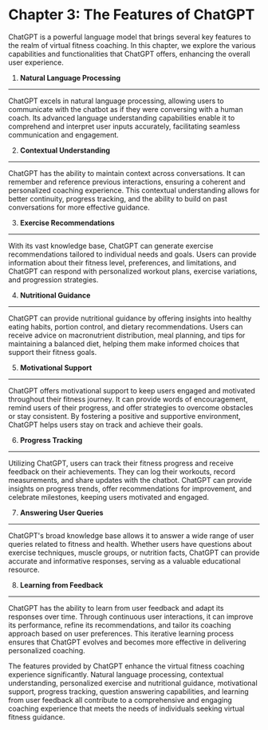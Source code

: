 Chapter 3: The Features of ChatGPT
==================================

ChatGPT is a powerful language model that brings several key features to the realm of virtual fitness coaching. In this chapter, we explore the various capabilities and functionalities that ChatGPT offers, enhancing the overall user experience.

1. **Natural Language Processing**
----------------------------------

ChatGPT excels in natural language processing, allowing users to communicate with the chatbot as if they were conversing with a human coach. Its advanced language understanding capabilities enable it to comprehend and interpret user inputs accurately, facilitating seamless communication and engagement.

2. **Contextual Understanding**
-------------------------------

ChatGPT has the ability to maintain context across conversations. It can remember and reference previous interactions, ensuring a coherent and personalized coaching experience. This contextual understanding allows for better continuity, progress tracking, and the ability to build on past conversations for more effective guidance.

3. **Exercise Recommendations**
-------------------------------

With its vast knowledge base, ChatGPT can generate exercise recommendations tailored to individual needs and goals. Users can provide information about their fitness level, preferences, and limitations, and ChatGPT can respond with personalized workout plans, exercise variations, and progression strategies.

4. **Nutritional Guidance**
---------------------------

ChatGPT can provide nutritional guidance by offering insights into healthy eating habits, portion control, and dietary recommendations. Users can receive advice on macronutrient distribution, meal planning, and tips for maintaining a balanced diet, helping them make informed choices that support their fitness goals.

5. **Motivational Support**
---------------------------

ChatGPT offers motivational support to keep users engaged and motivated throughout their fitness journey. It can provide words of encouragement, remind users of their progress, and offer strategies to overcome obstacles or stay consistent. By fostering a positive and supportive environment, ChatGPT helps users stay on track and achieve their goals.

6. **Progress Tracking**
------------------------

Utilizing ChatGPT, users can track their fitness progress and receive feedback on their achievements. They can log their workouts, record measurements, and share updates with the chatbot. ChatGPT can provide insights on progress trends, offer recommendations for improvement, and celebrate milestones, keeping users motivated and engaged.

7. **Answering User Queries**
-----------------------------

ChatGPT's broad knowledge base allows it to answer a wide range of user queries related to fitness and health. Whether users have questions about exercise techniques, muscle groups, or nutrition facts, ChatGPT can provide accurate and informative responses, serving as a valuable educational resource.

8. **Learning from Feedback**
-----------------------------

ChatGPT has the ability to learn from user feedback and adapt its responses over time. Through continuous user interactions, it can improve its performance, refine its recommendations, and tailor its coaching approach based on user preferences. This iterative learning process ensures that ChatGPT evolves and becomes more effective in delivering personalized coaching.

The features provided by ChatGPT enhance the virtual fitness coaching experience significantly. Natural language processing, contextual understanding, personalized exercise and nutritional guidance, motivational support, progress tracking, question answering capabilities, and learning from user feedback all contribute to a comprehensive and engaging coaching experience that meets the needs of individuals seeking virtual fitness guidance.
